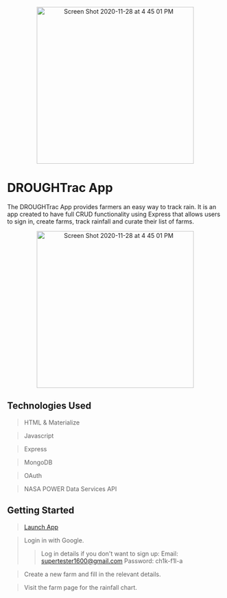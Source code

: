 <p align="center">
<img width="366" alt="Screen Shot 2020-11-28 at 4 45 01 PM" src="https://github.com/vmroycroft/waterlog/raw/master/src/assets/images/rain-tracker-logo.svg">
</p>

# DROUGHTrac App

The DROUGHTrac App provides farmers an easy way to track rain. It is an app created to have full CRUD functionality using Express that allows users to sign in, create farms, track rainfall and curate their list of farms.

<p align="center">
<img width="366" alt="Screen Shot 2020-11-28 at 4 45 01 PM" src="https://user-images.githubusercontent.com/70832125/100526674-30001080-3199-11eb-8721-501395cea21b.png">
</p>

## Technologies Used

> HTML & Materialize

> Javascript

> Express

> MongoDB

> OAuth

> NASA POWER Data Services API

## Getting Started

> [Launch App](https://drought-tracker.herokuapp.com/) 

> Login in with Google.
>> Log in details if you don't want to sign up:
>> Email: supertester1600@gmail.com
>> Password: ch1k-f1l-a

> Create a new farm and fill in the relevant details.

> Visit the farm page for the rainfall chart.


